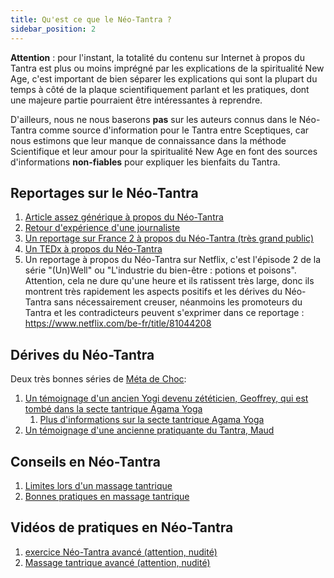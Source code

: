 ```yaml
---
title: Qu'est ce que le Néo-Tantra ?
sidebar_position: 2
---
```


**Attention** : pour l'instant, la totalité du contenu sur Internet à propos du Tantra est plus ou moins imprégné par les explications de la spiritualité New Age, c'est important de bien séparer les explications qui sont la plupart du temps à côté de la plaque scientifiquement parlant et les pratiques, dont une majeure partie pourraient être intéressantes à reprendre.

D'ailleurs, nous ne nous baserons **pas** sur les auteurs connus dans le Néo-Tantra comme source d'information pour le Tantra entre Sceptiques, car nous estimons que leur manque de connaissance dans la méthode Scientifique et leur amour pour la spiritualité New Age en font des sources d'informations **non-fiables** pour expliquer les bienfaits du Tantra.

## Reportages sur le Néo-Tantra

1. [Article assez générique à propos du Néo-Tantra](https://www.passeportsante.net/fr/Actualites/Dossiers/ArticleComplementaire.aspx?doc=sexualite_sante_tantra_do)
2. [Retour d'expérience d'une journaliste](https://www.psychologies.com/Couple/Sexualite/Plaisir/Articles-et-Dossiers/Peut-on-apprendre-a-faire-l-amour/J-ai-essaye-le-tantrisme)
3. [Un reportage sur France 2 à propos du Néo-Tantra (très grand public)](https://www.youtube.com/watch?v=spQfIUW3OME)
4. [Un TEDx à propos du Néo-Tantra](https://www.youtube.com/watch?v=pv3w9M0niNY)
5. Un reportage à propos du Néo-Tantra sur Netflix, c'est l'épisode 2 de la série "(Un)Well" ou "L'industrie du bien-être : potions et poisons". Attention, cela ne dure qu'une heure et ils ratissent très large, donc ils montrent très rapidement les aspects positifs et les dérives du Néo-Tantra sans nécessairement creuser, néanmoins les promoteurs du Tantra et les contradicteurs peuvent s'exprimer dans ce reportage : https://www.netflix.com/be-fr/title/81044208 

## Dérives du Néo-Tantra

Deux très bonnes séries de [Méta de Choc](https://metadechoc.fr/):
1. [Un témoignage d'un ancien Yogi devenu zététicien, Geoffrey, qui est tombé dans la secte tantrique Agama Yoga](https://metadechoc.fr/podcast/yoga-super-pouvoirs-et-secte-sexuelle/)
    1. [Plus d'informations sur la secte tantrique Agama Yoga](https://www.unadfi.org/actualites/groupes-et-mouvances/des-victimes-denoncent-un-centre-de-yoga/)
2. [Un témoignage d'une ancienne pratiquante du Tantra, Maud](https://metadechoc.fr/podcast/reiki-tantra-et-emprise-mentale/)

## Conseils en Néo-Tantra

1. [Limites lors d'un massage tantrique](https://presenceasoi.be/limites-massage-tantrique/)
2. [Bonnes pratiques en massage tantrique](https://presenceasoi.be/guide-bonnes-pratiques-massage-tantrique)

## Vidéos de pratiques en Néo-Tantra

1. [exercice Néo-Tantra avancé (attention, nudité)](https://youtu.be/r57kg3akyu0)
2. [Massage tantrique avancé (attention, nudité)](https://youtu.be/jY8u63XBeUI)
